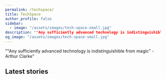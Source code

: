 ```yaml
---
permalink: /techspace/
title: TechSpace
author_profile: false
sidebar:
  - image: "/assets/images/tech-space-small.jpg"
description: ""Any sufficiently advanced technology is indistinguishible from magic" - Arthur Clarke"
og_image: "/assets/images/tech-space-small.jpg"
---
```

""Any sufficiently advanced technology is indistinguishible from magic" - Arthur Clarke"

## Latest stories
